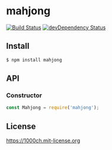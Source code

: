 # mahjong

[![Build Status](https://travis-ci.org/1000ch/mahjong.svg?branch=master)](https://travis-ci.org/1000ch/mahjong)
[![devDependency Status](https://david-dm.org/1000ch/mahjong/dev-status.svg)](https://david-dm.org/1000ch/mahjong?type=dev)

## Install

```bash
$ npm install mahjong
```

## API

### Constructor

```javascript
const Mahjong = require('mahjong');
```

## License

https://1000ch.mit-license.org
